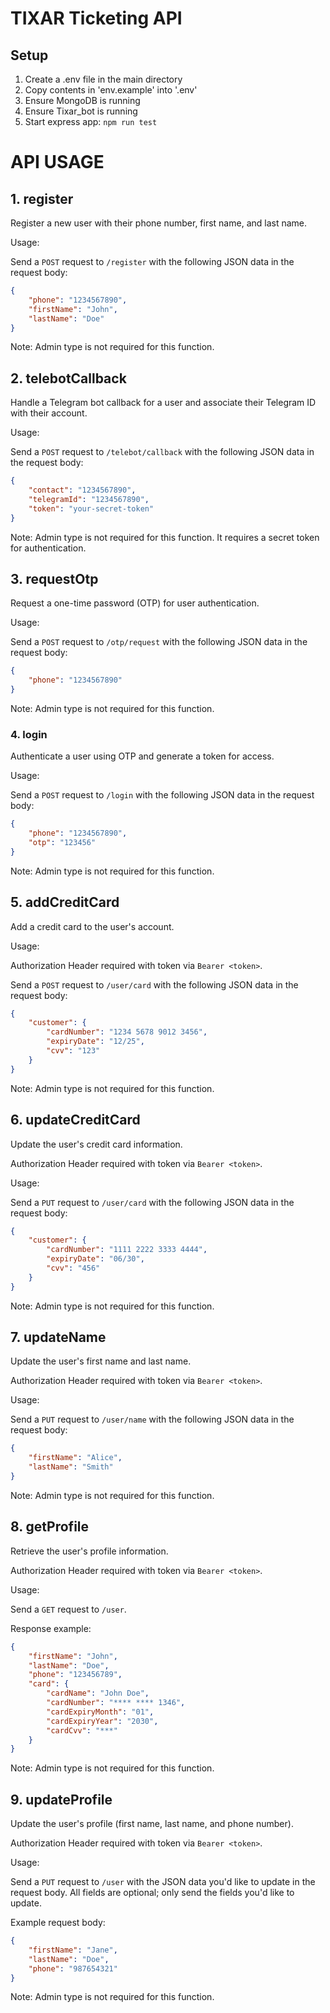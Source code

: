 # TIXAR Ticketing API
## Setup
1. Create a .env file in the main directory
2. Copy contents in 'env.example' into '.env'
3. Ensure MongoDB is running
4. Ensure Tixar_bot is running
5. Start express app: `npm run test`

# API USAGE
## 1. register
Register a new user with their phone number, first name, and last name.

Usage:

Send a `POST` request to `/register` with the following JSON data in the request body:
```json
{
    "phone": "1234567890",
    "firstName": "John",
    "lastName": "Doe"
}
```
Note: Admin type is not required for this function.

## 2. telebotCallback
Handle a Telegram bot callback for a user and associate their Telegram ID with their account.

Usage:

Send a `POST` request to `/telebot/callback` with the following JSON data in the request body:
```json
{
    "contact": "1234567890",
    "telegramId": "1234567890",
    "token": "your-secret-token"
}
```
Note: Admin type is not required for this function. It requires a secret token for authentication.

## 3. requestOtp
Request a one-time password (OTP) for user authentication.

Usage:

Send a `POST` request to `/otp/request` with the following JSON data in the request body:
```json
{
    "phone": "1234567890"
}
```

Note: Admin type is not required for this function.

### 4. login
Authenticate a user using OTP and generate a token for access.

Usage:

Send a `POST` request to `/login` with the following JSON data in the request body:
```json
{
    "phone": "1234567890",
    "otp": "123456"
}
```

Note: Admin type is not required for this function.

## 5. addCreditCard
Add a credit card to the user's account.

Usage:

Authorization Header required with token via `Bearer <token>`.

Send a `POST` request to `/user/card` with the following JSON data in the request body:
```json
{
    "customer": {
        "cardNumber": "1234 5678 9012 3456",
        "expiryDate": "12/25",
        "cvv": "123"
    }
}
```

Note: Admin type is not required for this function.

## 6. updateCreditCard
Update the user's credit card information.

Authorization Header required with token via `Bearer <token>`.

Usage:

Send a `PUT` request to `/user/card` with the following JSON data in the request body:
```json
{
    "customer": {
        "cardNumber": "1111 2222 3333 4444",
        "expiryDate": "06/30",
        "cvv": "456"
    }
}
```

Note: Admin type is not required for this function.

## 7. updateName
Update the user's first name and last name.

Authorization Header required with token via `Bearer <token>`.

Usage:

Send a `PUT` request to `/user/name` with the following JSON data in the request body:
```json
{
    "firstName": "Alice",
    "lastName": "Smith"
}
```

Note: Admin type is not required for this function.

## 8. getProfile
Retrieve the user's profile information.

Authorization Header required with token via `Bearer <token>`.

Usage:

Send a `GET` request to `/user`. 

Response example:
```json
{
    "firstName": "John",
    "lastName": "Doe",
    "phone": "123456789",
    "card": {
        "cardName": "John Doe",
        "cardNumber": "**** **** 1346",
        "cardExpiryMonth": "01",
        "cardExpiryYear": "2030",
        "cardCvv": "***"
    }
}
```

Note: Admin type is not required for this function.

## 9. updateProfile
Update the user's profile (first name, last name, and phone number).

Authorization Header required with token via `Bearer <token>`.

Usage:

Send a `PUT` request to `/user` with the JSON data you'd like to update in the request body. All fields are optional; only send the fields you'd like to update.

Example request body:
```json
{
    "firstName": "Jane",
    "lastName": "Doe",
    "phone": "987654321"
}
```

Note: Admin type is not required for this function.
